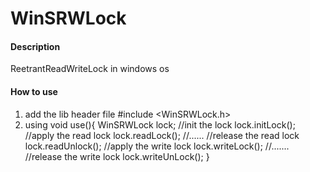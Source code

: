 # WinSRWLock

#### Description
ReetrantReadWriteLock in windows os

#### How to use

1.  add the lib header file
#include <WinSRWLock.h>
2.  using 
void use(){
   WinSRWLock lock;
   //init the lock
   lock.initLock();
   //apply the read lock
   lock.readLock();
   //......
   //release the read lock
   lock.readUnlock();
   //apply the write lock
   lock.writeLock();
   //.......
   //release the write lock
   lock.writeUnLock();
}
